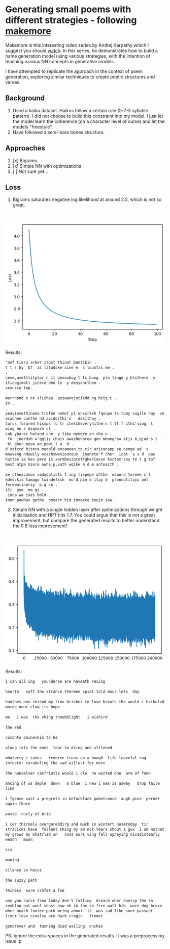 # Generating small poems with different strategies - following [makemore](https://github.com/karpathy/makemore)
Makemore is this interesting video series by Andrej Karpathy which I suggest you should [watch](https://www.youtube.com/playlist?list=PLAqhIrjkxbuWI23v9cThsA9GvCAUhRvKZ).
In this series, he demonstrates how to build a name generation model using various strategies, with the intention of teaching various NN concepts in generative models.

I have attempted to replicate the approach in the context of poem generation, exploring similar techniques to create poetic structures and verses.

## Background
1. Used a haiku dataset. Haikus follow a certain rule (5-7-5 syllable pattern). I did not choose to build this constraint into my model. I just let the model learn the coherence (on a character level of ourse) and let the models "freestyle".
2. Have followed a semi-bare bones structure.

## Approaches
1. [x] Bigrams
2. [x] Simple NN with optimizations
3. [ ] Not sure yet...

## Loss
1. Bigrams saturates negative log likelihood at around 2.5, which is not so great.
<br/>

![bigramloss.png](./assets/bigramloss.png)

Results:
```
'mof tieru arber itost thinot bontikin .
t t s by  bf  is lltudske sine e  s lountss me .
.
ceve,usetllitplor n it pesoubug t ts bung  pln tinge y blsthere  y iticogimati jzcere den le  y desyoncthom .
vesusie tep.
.
merrnond o or slichee  pzzwanojutikdd ng hitg t .
in .
.
peasievethinoma trofon nomof pl unxxrkeh fqoupe ts tumy sugile hay  ve acachee conthe nd avidorthi's   desithay .
tarus furured hismps fu tr itetsheveryhithe n t tt f ithi'ving  t   wing he s diqnere cl .
cak ybarer hetand che  y tibo mymere an she n .
 fe  jnordsh w'qqlis chajs awashenorea gen mbneg'so atjs b,qjud s t  .
 bl gher mzve an powi l a  d .
d sticrd bitora matold ancamean to cir aricanspp se nenge ad  s mowveng ndowily ocashxwenioutous  inanete'f cher  icat  s s d  pas huttee ie kes pere is xormbesiorofrghesloxun ksctam'soy te t g tof mest atpe miore owhe,p,sath wqike m d m anteaith .
  .
be ctheaconos cedadalicts t ing tispepe shthe  wsword tereee c t kdesckis tamago twindefish  mu'd pin d itay d  pronculilaju ant fereworineriy  p g ce .
ifi  gse  mo gs .
 inca wa ises bold .
inon powhas gethe  bmyacr hid inveete bouin sow.

```

2. Simple NN with a single hidden layer after optimizations through weight initialisation and HPT hits 1.7. You could argue that this is not a great improvement, but compare the generated results to better understand the 0.8 loss improvement!
<br/>

![mlploss.png](./assets/mlploss.png)

Results:
```
i can all ing   younderse are haveath recing 

hearth   soft the strance thermen spiat told mour lets  day 

hunthes one skiend my line bricher to love breats the would i haikuled words nour clow its hope 

me   i was  the vhing thoubblight   i wishird 

the red 

coconto paineckin to be 

along lets the enes  tear to dring and stilened 

whaterry i zanes   remarve freus an a bough  life leaveful rag infester corabeling the sad willust for more 

the nunselver casfriatls would i cle  he winted one  are of famn 

ancing of us deple  down   a blue  i new i was is asway   drop faile   like 

i fgence cast a pregreth in befucklack pubetrance  augh pine  pernet again thare 

poste  curly of brie 

i cer thirnely overgoreddirg and much in wintert nosetoday  tir stracicks have  fellent shing my am not tears shout a gux  i am nothat  my grows my whatrled on   coss ours ving fall upraying nicadistearly weath   moon 

six 

maning 

silence so hoice 

the suzsy path 

thiness  sure crofet a foe 

any you corce from today don't falling  dreach wher duotcp the ro remblan out woul senst how oh in the so fire wall hib  were dog broxe wher neach lunice pock wring about  it  was sad like sour passeet limur love scoolse are dark cragic   fromet 

gomorever and  tunning died wailing  onches 

```
PS: Ignore the extra spaces in the generated results. It was a preprocessing issue :p

